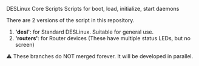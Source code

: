 DESLinux Core Scripts
Scripts for boot, load, initialize, start daemons

There are 2 versions of the script in this repository.

1. **'desl'**: for Standard DESLinux. Suitable for general use.
2. **'routers'**: for Router devices (These have multiple status LEDs, but no screen)

:warning: These branches do NOT merged forever. It will be developed in parallel.
